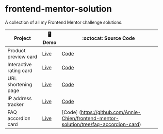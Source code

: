 # frontend-mentor-solution
A collection of all my Frontend Mentor challenge solutions.


| Project     |  🖥 Demo       | :octocat: Source Code  |
| ----------- | ----------- | ----------- |
| Product preview card  |  [Live](https://frontendmentor-product-preview-card.netlify.app)  | [Code](https://github.com/Annie-Chien/frontend-mentor-solution/tree/product-preview-card) |
| Interactive rating card | [Live](https://fementor-rating-card.netlify.app) | [Code](https://github.com/Annie-Chien/frontend-mentor-solution/tree/interactive-rating-card)|
| URL shortening page | [Live](https://fementor-url-shortening-page.netlify.app) | [Code](https://github.com/Annie-Chien/frontend-mentor-solution/tree/url-shortening-page)
| IP address tracker | [Live](https://fementor-ip-address-tracker.netlify.app) | [Code](https://github.com/Annie-Chien/frontend-mentor-solution/tree/ip-address-tracker)
| FAQ accordion card | [Live](https://fementor-accordion-faq.netlify.app) | [Code] (https://github.com/Annie-Chien/frontend-mentor-solution/tree/faq-accordion-card)
